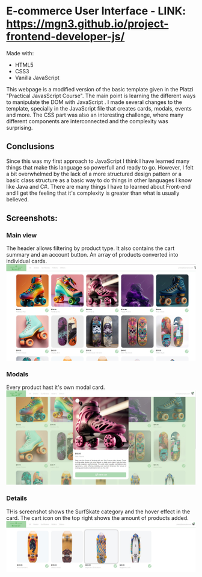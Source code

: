 # E-commerce User Interface - LINK: https://mgn3.github.io/project-frontend-developer-js/

Made with:

- HTML5
- CSS3
- Vanilla JavaScript

This webpage is a modified version of the basic template given in the Platzi "Practical JavasScript Course".
The main point is learning the different ways to manipulate the DOM with JavaScript . I made several changes to the template, specially in the JavaScript file that creates cards, modals, events and more. The CSS part was also an interesting challenge, where many different components are interconnected and the complexity was surprising.

## Conclusions
Since this was my first approach to JavaScript I think I have learned many things that make this language so powerfull and ready to go. However, I felt a bit overwhelmed by the lack of a more structured design pattern or a basic class structure as a basic way to do things in other languages I know like Java and C#.
There are many things I have to learned about Front-end and I get the feeling that it's complexity is greater than what is usually believed.

## Screenshots:
### Main view
The header allows filtering by product type. It also contains the cart summary and an account button.
An array of products converted into individual cards.
![screenshot1](screenshots/screenshot1.jpg)

### Modals
Every product hast it's own modal card. 
![screenshot1](screenshots/screenshot2.jpg)

### Details
THis screenshot shows the SurfSkate category and the hover effect in the card. The cart icon on the top right shows the amount of products added.
![screenshot1](screenshots/screenshot3.jpg)
